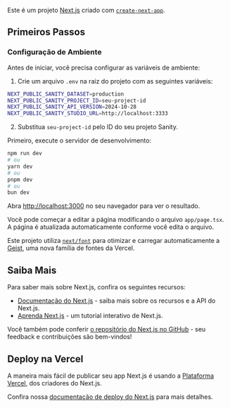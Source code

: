 Este é um projeto [Next.js](https://nextjs.org) criado com [`create-next-app`](https://nextjs.org/docs/app/api-reference/cli/create-next-app).

## Primeiros Passos

### Configuração de Ambiente

Antes de iniciar, você precisa configurar as variáveis de ambiente:

1. Crie um arquivo `.env` na raiz do projeto com as seguintes variáveis:

```bash
NEXT_PUBLIC_SANITY_DATASET=production
NEXT_PUBLIC_SANITY_PROJECT_ID=seu-project-id
NEXT_PUBLIC_SANITY_API_VERSION=2024-10-28
NEXT_PUBLIC_SANITY_STUDIO_URL=http://localhost:3333
```

2. Substitua `seu-project-id` pelo ID do seu projeto Sanity.

Primeiro, execute o servidor de desenvolvimento:

```bash
npm run dev
# ou
yarn dev
# ou
pnpm dev
# ou
bun dev
```

Abra [http://localhost:3000](http://localhost:3000) no seu navegador para ver o resultado.

Você pode começar a editar a página modificando o arquivo `app/page.tsx`. A página é atualizada automaticamente conforme você edita o arquivo.

Este projeto utiliza [`next/font`](https://nextjs.org/docs/app/building-your-application/optimizing/fonts) para otimizar e carregar automaticamente a [Geist](https://vercel.com/font), uma nova família de fontes da Vercel.

## Saiba Mais

Para saber mais sobre Next.js, confira os seguintes recursos:

- [Documentação do Next.js](https://nextjs.org/docs) - saiba mais sobre os recursos e a API do Next.js.
- [Aprenda Next.js](https://nextjs.org/learn) - um tutorial interativo de Next.js.

Você também pode conferir [o repositório do Next.js no GitHub](https://github.com/vercel/next.js) - seu feedback e contribuições são bem-vindos!

## Deploy na Vercel

A maneira mais fácil de publicar seu app Next.js é usando a [Plataforma Vercel](https://vercel.com/new?utm_medium=default-template&filter=next.js&utm_source=create-next-app&utm_campaign=create-next-app-readme), dos criadores do Next.js.

Confira nossa [documentação de deploy do Next.js](https://nextjs.org/docs/app/building-your-application/deploying) para mais detalhes.
